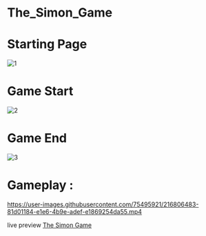 # The_Simon_Game

# Starting Page

![1](https://user-images.githubusercontent.com/75495921/216806434-3fdf9620-e9a0-4178-843e-ab510313fc9a.png)


# Game Start 

![2](https://user-images.githubusercontent.com/75495921/216806458-3aad90be-a3dd-4862-b487-fe1210382db9.png)


# Game End 

![3](https://user-images.githubusercontent.com/75495921/216806471-8e7b84e5-9c06-41ad-8c63-07c781efb1e8.png)


# Gameplay :


https://user-images.githubusercontent.com/75495921/216806483-81d01184-e1e6-4b9e-adef-e1869254da55.mp4


live preview [The Simon Game ](https://abhay113.github.io/The_Simon_Game/)
